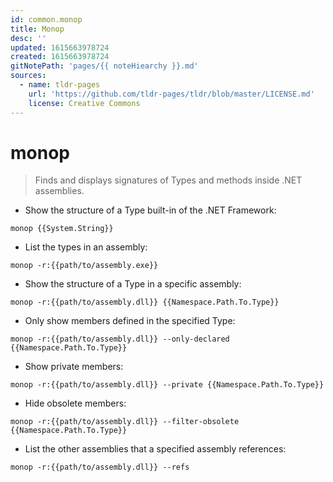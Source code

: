 ```yaml
---
id: common.monop
title: Monop
desc: ''
updated: 1615663978724
created: 1615663978724
gitNotePath: 'pages/{{ noteHiearchy }}.md'
sources:
  - name: tldr-pages
    url: 'https://github.com/tldr-pages/tldr/blob/master/LICENSE.md'
    license: Creative Commons
---
```

# monop

> Finds and displays signatures of Types and methods inside .NET assemblies.

- Show the structure of a Type built-in of the .NET Framework:

`monop {{System.String}}`

- List the types in an assembly:

`monop -r:{{path/to/assembly.exe}}`

- Show the structure of a Type in a specific assembly:

`monop -r:{{path/to/assembly.dll}} {{Namespace.Path.To.Type}}`

- Only show members defined in the specified Type:

`monop -r:{{path/to/assembly.dll}} --only-declared {{Namespace.Path.To.Type}}`

- Show private members:

`monop -r:{{path/to/assembly.dll}} --private {{Namespace.Path.To.Type}}`

- Hide obsolete members:

`monop -r:{{path/to/assembly.dll}} --filter-obsolete {{Namespace.Path.To.Type}}`

- List the other assemblies that a specified assembly references:

`monop -r:{{path/to/assembly.dll}} --refs`

